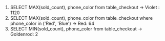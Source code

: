 1. SELECT MAX(sold_count), phone_color  from  table_checkout -> Violet : 1120
2. SELECT MAX(sold_count), phone_color  from  table_checkout where phone_color in ('Red', 'Blue') -> Red: 64
3. SELECT MIN(sold_count), phone_color  from  table_checkout -> Goldenrod: 2